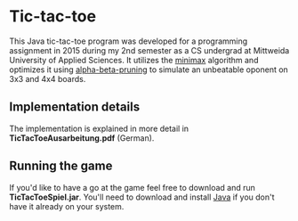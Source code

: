# Tic-tac-toe
This Java tic-tac-toe program was developed for a programming assignment in 2015 during my 2nd semester as a CS undergrad 
at Mittweida University of Applied Sciences. It utilizes the [minimax](https://en.wikipedia.org/wiki/Minimax) algorithm and optimizes it using [alpha-beta-pruning](https://en.wikipedia.org/wiki/Alpha%E2%80%93beta_pruning)
to simulate an unbeatable oponent on 3x3 and 4x4 boards. 

## Implementation details
The implementation is explained in more detail in <b>TicTacToeAusarbeitung.pdf</b> (German). 

## Running the game
If you'd like to have a go at the game feel free to download and run <b>TicTacToeSpiel.jar</b>. You'll need to download and install [Java](https://java.com/en/download/) if you don't have it already on your system.
